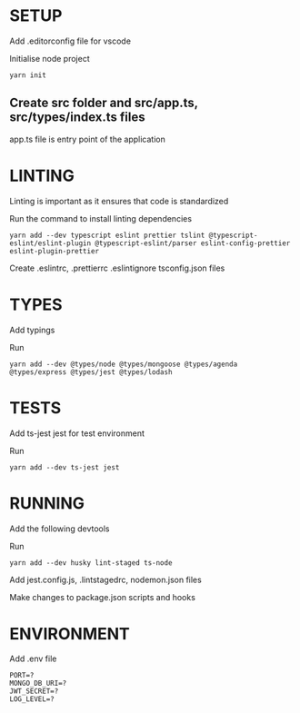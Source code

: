 # SETUP

Add .editorconfig file for vscode

Initialise node project

```
yarn init
```

## Create src folder and src/app.ts, src/types/index.ts files

app.ts file is entry point of the application

# LINTING

Linting is important as it ensures that code is standardized

Run the command to install linting dependencies

```
yarn add --dev typescript eslint prettier tslint @typescript-eslint/eslint-plugin @typescript-eslint/parser eslint-config-prettier eslint-plugin-prettier
```

Create .eslintrc, .prettierrc .eslintignore tsconfig.json files

# TYPES

Add typings

Run

```
yarn add --dev @types/node @types/mongoose @types/agenda @types/express @types/jest @types/lodash
```

# TESTS

Add ts-jest jest for test environment

Run

```
yarn add --dev ts-jest jest
```

# RUNNING

Add the following devtools

Run

```
yarn add --dev husky lint-staged ts-node
```

Add jest.config.js, .lintstagedrc, nodemon.json files

Make changes to package.json scripts and hooks

# ENVIRONMENT

Add .env file

```
PORT=?
MONGO_DB_URI=?
JWT_SECRET=?
LOG_LEVEL=?
```
